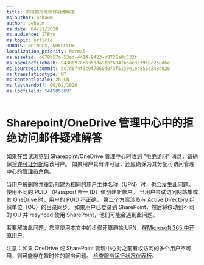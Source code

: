 ```yaml
---
title: 访问被拒绝邮件疑难解答
ms.author: pebaum
author: pebaum
ms.date: 04/21/2020
ms.audience: ITPro
ms.topic: article
ROBOTS: NOINDEX, NOFOLLOW
localization_priority: Normal
ms.assetid: d678b57a-53ad-4414-9423-d8726a0c532f
ms.openlocfilehash: 9430b9786b35dda9fb2604fb6ae3c39c8c258d6e
ms.sourcegitcommit: bc7d6f4f3c9f7060d073f5130e1ec856e248d020
ms.translationtype: MT
ms.contentlocale: zh-CN
ms.lasthandoff: 06/02/2020
ms.locfileid: "44505369"
---
```

# <a name="troubleshoot-access-denied-messages-in-sharepointonedrive-admin-center"></a>Sharepoint/OneDrive 管理中心中的拒绝访问邮件疑难解答

如果在尝试浏览到 Sharepoint/OneDrive 管理中心时收到 "拒绝访问" 消息，请确保[将许可证分配](https://docs.microsoft.com/microsoft-365/admin/add-users/add-users)给该用户。 如果用户具有许可证，还应确保为其分配可访问管理中心的[管理员角色](hhttps://docs.microsoft.com/microsoft-365/admin/add-users/about-admin-roles)。

当用户被删除并重新创建为相同的用户主体名称（UPN）时，也会发生此问题。 使用不同的 PUID （Passport 唯一 ID）值创建新帐户。 当用户尝试访问网站集或其 OneDrive 时，用户的 PUID 不正确。 第二个方案涉及与 Active Directory 组织单位（OU）的目录同步。 如果用户已登录到 SharePoint，然后将移动到不同的 OU 并 resynced 使用 SharePoint，他们可能会遇到此问题。

若要解决此问题，您应使用本文中的步骤还原原始 UPN，在[Microsoft 365 中还原用户](https://docs.microsoft.com/microsoft-365/admin/add-users/restore-user)。

注意：如果 OneDrive 或 SharePoint 管理中心对之前有权访问的多个用户不可用，则可能存在暂时性的服务问题。  [检查服务运行状况仪表板](https://portal.office.com/adminportal/home#/servicehealth)。


